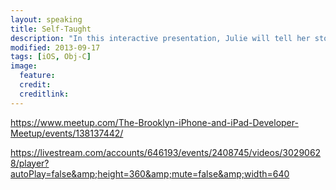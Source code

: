 ```yaml
---
layout: speaking
title: Self-Taught
description: "In this interactive presentation, Julie will tell her story of building GoFest, including technical pitfalls and victories. Through audience participation, she'll construct a guide of self-taught "do's and don'ts," then make it available for download post-meetup."
modified: 2013-09-17
tags: [iOS, Obj-C]
image:
  feature:
  credit: 
  creditlink: 
---
```


https://www.meetup.com/The-Brooklyn-iPhone-and-iPad-Developer-Meetup/events/138137442/

https://livestream.com/accounts/646193/events/2408745/videos/30290628/player?autoPlay=false&amp;height=360&amp;mute=false&amp;width=640





